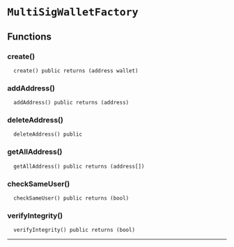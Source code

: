 # `MultiSigWalletFactory`






## Functions


### create()
  
  
  

```solidity
  create() public returns (address wallet)
```




### addAddress()
  
  
  

```solidity
  addAddress() public returns (address)
```




### deleteAddress()
  
  
  

```solidity
  deleteAddress() public
```




### getAllAddress()
  
  
  

```solidity
  getAllAddress() public returns (address[])
```




### checkSameUser()
  
  
  

```solidity
  checkSameUser() public returns (bool)
```




### verifyIntegrity()
  
  
  

```solidity
  verifyIntegrity() public returns (bool)
```




---




